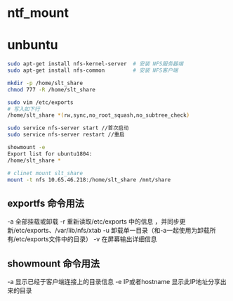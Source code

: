 # ntf_mount
# unbuntu

```bash
sudo apt-get install nfs-kernel-server  # 安装 NFS服务器端
sudo apt-get install nfs-common         # 安装 NFS客户端

mkdir -p /home/slt_share
chmod 777 -R /home/slt_share

sudo vim /etc/exports
# 写入如下行
/home/slt_share *(rw,sync,no_root_squash,no_subtree_check)

sudo service nfs-server start //首次启动
sudo service nfs-server restart //重启

showmount -e
Export list for ubuntu1804:
/home/slt_share *

# clinet mount slt_share
mount -t nfs 10.65.46.218:/home/slt_share /mnt/share
```

## exportfs 命令用法
-a 全部挂载或卸载
-r 重新读取/etc/exports 中的信息 ，并同步更新/etc/exports、/var/lib/nfs/xtab
-u 卸载单一目录（和-a一起使用为卸载所有/etc/exports文件中的目录）
-v 在屏幕输出详细信息

## showmount 命令用法
-a 显示已经于客户端连接上的目录信息
-e IP或者hostname 显示此IP地址分享出来的目录
